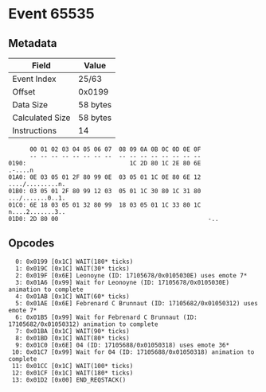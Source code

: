 # Event 65535

## Metadata

| Field           | Value    |
|-----------------|----------|
| Event Index     | 25/63    |
| Offset          | 0x0199   |
| Data Size       | 58 bytes |
| Calculated Size | 58 bytes |
| Instructions    | 14       |

```
      00 01 02 03 04 05 06 07  08 09 0A 0B 0C 0D 0E 0F
      -- -- -- -- -- -- -- --  -- -- -- -- -- -- -- --
0190:                             1C 2D 80 1C 2E 80 6E           .-....n
01A0: 0E 03 05 01 2F 80 99 0E  03 05 01 1C 0E 80 6E 12  ..../.........n.
01B0: 03 05 01 2F 80 99 12 03  05 01 1C 30 80 1C 31 80  .../.......0..1.
01C0: 6E 18 03 05 01 32 80 99  18 03 05 01 1C 33 80 1C  n....2.......3..
01D0: 2D 80 00                                          -..             
```

## Opcodes

```
  0: 0x0199 [0x1C] WAIT(180* ticks)
  1: 0x019C [0x1C] WAIT(30* ticks)
  2: 0x019F [0x6E] Leonoyne (ID: 17105678/0x0105030E) uses emote 7*
  3: 0x01A6 [0x99] Wait for Leonoyne (ID: 17105678/0x0105030E) animation to complete
  4: 0x01AB [0x1C] WAIT(60* ticks)
  5: 0x01AE [0x6E] Febrenard C Brunnaut (ID: 17105682/0x01050312) uses emote 7*
  6: 0x01B5 [0x99] Wait for Febrenard C Brunnaut (ID: 17105682/0x01050312) animation to complete
  7: 0x01BA [0x1C] WAIT(90* ticks)
  8: 0x01BD [0x1C] WAIT(80* ticks)
  9: 0x01C0 [0x6E] 04 (ID: 17105688/0x01050318) uses emote 36*
 10: 0x01C7 [0x99] Wait for 04 (ID: 17105688/0x01050318) animation to complete
 11: 0x01CC [0x1C] WAIT(100* ticks)
 12: 0x01CF [0x1C] WAIT(180* ticks)
 13: 0x01D2 [0x00] END_REQSTACK()
```
